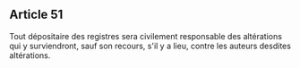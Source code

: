 Article 51
----
Tout dépositaire des registres sera civilement responsable des altérations qui y
surviendront, sauf son recours, s'il y a lieu, contre les auteurs desdites
altérations.
